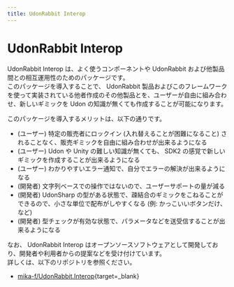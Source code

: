 ```yaml
---
title: UdonRabbit Interop
---
```


# UdonRabbit Interop

UdonRabbit Interop は、よく使うコンポーネントや UdonRabbit および他製品間との相互運用性のためのパッケージです。  
このパッケージを導入することで、 UdonRabbit 製品およびこのフレームワークを使って実装されている他者作成のその他製品とを、ユーザーが自由に組み合わせ、新しいギミックを Udon の知識が無くても作成することが可能になります。

このパッケージを導入するメリットは、以下の通りです。

-   (ユーザー) 特定の販売者にロックイン (入れ替えることが困難になること) されることなく、販売ギミックを自由に組み合わせが出来るようになる
-   (ユーザー) Udon や Unity の難しい知識が無くても、 SDK2 の感覚で新しいギミックを作成することが出来るようになる
-   (ユーザー) わかりやすいエラー通知で、自分でエラーの解決が出来るようになる
-   (開発者) 文字列ベースでの操作ではないので、ユーザーサポートの量が減る
-   (開発者) UdonSharp の型がある状態で、疎結合のギミックをこねることができるので、小さな単位で配布がしやすくなる (例: かっこいいボタンだけ、など)
-   (開発者) 型チェックが有効な状態で、パラメータなどを送受信することが出来るようになる

なお、 UdonRabbit Interop はオープンソースソフトウェアとして開発しており、開発者や利用者からの提案などを受け付けています。  
詳しくは、以下のリポジトリを参照ください。

-   [mika-f/UdonRabbit.Interop](https://github.com/mika-f/UdonRabbit.Interop){target=\_blank}

